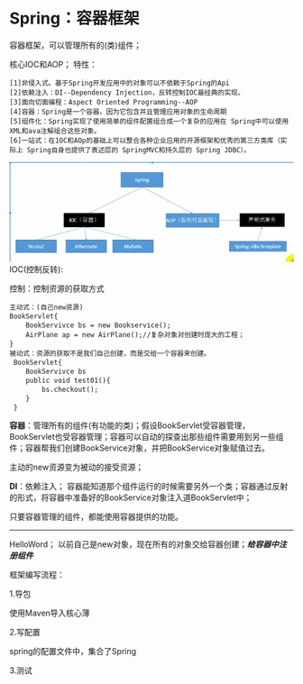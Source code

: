 # Spring：容器框架

容器框架，可以管理所有的(类)组件；

核心IOC和AOP；
特性：

    [1]非侵入式。基于Spring开发应用中的对象可以不依赖于Spring的Api
    [2]依赖注入：DI--Dependency Injection，反转控制IOC最经典的实现。
    [3]面向切面编程：Aspect Oriented Programming--AOP
    [4]容器：Spring是一个容器，因为它包含并且管理应用对象的生命周期
    [5]组件化：Spring实现了使用简单的组件配置组合成一个复杂的应用在 Spring中可以使用XML和ava注解组合这些对象。
    [6]一站式：在1OC和AOp的基础上可以整合各种企业应用的开源框架和优秀的第三方类库（实际上 Spring自身也提供了表述层的 SpringMVC和持久层的 Spring JDBC）。

![](pic\1.png)
IOC(控制反转):

控制：控制资源的获取方式

    主动式：(自己new资源)
    BookServlet{
        BookServivce bs = new Bookservice();
        AirPlane ap = new AirPlane();//复杂对象对创建时庞大的工程；
    }
    被动式：资源的获取不是我们自己创建，而是交给一个容器来创建。
     BookServlet{
        BookServivce bs
        public void test01(){
            bs.checkout();
        }
     }
**容器**：管理所有的组件(有功能的类)；假设BookServlet受容器管理，BookServlet也受容器管理；容器可以自动的探查出那些组件需要用到另一些组件；容器帮我们创建BookService对象，并把BookService对象赋值过去。

主动的new资源变为被动的接受资源；

**DI**：依赖注入；
容器能知道那个组件运行的时候需要另外一个类；容器通过反射的形式，将容器中准备好的BookService对象注入道BookServlet中；

只要容器管理的组件，都能使用容器提供的功能。

---
HelloWord；
以前自己是new对象，现在所有的对象交给容器创建；***给容器中注册组件***

框架编写流程：

1.导包

使用Maven导入核心薄

2.写配置

spring的配置文件中，集合了Spring

3.测试
